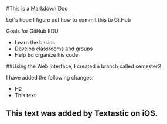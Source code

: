 #This is a Markdown Doc

Let's hope I figure out how to commit this to GitHub

Goals for GitHub EDU
* Learn the basics
* Develop classrooms and groups
* Help Ed organize his code

##Using the Web Interface, I created a branch called semester2

I have added the following changes:
* H2
* This text

## This text was added by Textastic on iOS.

